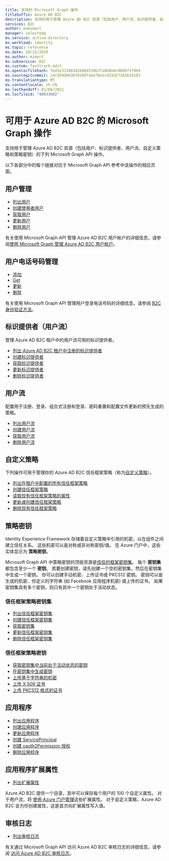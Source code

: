 ```yaml
---
title: 支持的 Microsoft Graph 操作
titleSuffix: Azure AD B2C
description: 支持的用于管理 Azure AD B2C 资源（包括用户、用户流、标识提供者、自定义策略、策略密钥，等等）的 Microsoft Graph 操作的索引。
services: B2C
author: msmimart
manager: celestedg
ms.service: active-directory
ms.workload: identity
ms.topic: reference
ms.date: 10/15/2020
ms.author: mimart
ms.subservice: B2C
ms.custom: fasttrack-edit
ms.openlocfilehash: fed1e31380381b864530b3fa0b9e8c0886737d04
ms.sourcegitcommit: c4c554db636f829d7abe70e2c433d27281b35183
ms.translationtype: MT
ms.contentlocale: zh-CN
ms.lasthandoff: 01/08/2021
ms.locfileid: "98033602"
---
```

# <a name="microsoft-graph-operations-available-for-azure-ad-b2c"></a>可用于 Azure AD B2C 的 Microsoft Graph 操作

支持用于管理 Azure AD B2C 资源（包括用户、标识提供者、用户流、自定义策略和策略密钥）的下列 Microsoft Graph API 操作。

以下各部分中的每个链接对应于 Microsoft Graph API 参考中该操作的相应页面。

## <a name="user-management"></a>用户管理

- [列出用户](/graph/api/user-list)
- [创建使用者用户](/graph/api/user-post-users)
- [获取用户](/graph/api/user-get)
- [更新用户](/graph/api/user-update)
- [删除用户](/graph/api/user-delete)

有关使用 Microsoft Graph API 管理 Azure AD B2C 用户帐户的详细信息，请参阅[使用 Microsoft Graph 管理 Azure AD B2C 用户帐户](manage-user-accounts-graph-api.md)。

## <a name="user-phone-number-management"></a>用户电话号码管理

- [添加](/graph/api/authentication-post-phonemethods)
- [Get](/graph/api/b2cauthenticationmethodspolicy-get)
- [更新](/graph/api/b2cauthenticationmethodspolicy-update)
- [删除](/graph/api/phoneauthenticationmethod-delete)

有关使用 Microsoft Graph API 管理用户登录电话号码的详细信息，请参阅 [B2C 身份验证方法](/graph/api/resources/b2cauthenticationmethodspolicy)。

## <a name="identity-providers-user-flow"></a>标识提供者（用户流）

管理 Azure AD B2C 租户中的用户流可用的标识提供者。

- [列出 Azure AD B2C 租户中注册的标识提供者](/graph/api/identityprovider-list)
- [创建标识提供者](/graph/api/identityprovider-post-identityproviders)
- [获取标识提供者](/graph/api/identityprovider-get)
- [更新标识提供者](/graph/api/identityprovider-update)
- [删除标识提供者](/graph/api/identityprovider-delete)

## <a name="user-flow"></a>用户流

配置用于注册、登录、组合式注册和登录、密码重置和配置文件更新的预先生成的策略。

- [列出用户流](/graph/api/identitycontainer-list-b2cuserflows)
- [创建用户流](/graph/api/identitycontainer-post-b2cuserflows)
- [获取用户流](/graph/api/b2cidentityuserflow-get)
- [删除用户流](/graph/api/b2cidentityuserflow-delete)

## <a name="custom-policies"></a>自定义策略

下列操作可用于管理你的 Azure AD B2C 信任框架策略（称为[自定义策略](custom-policy-overview.md)）。

- [列出在租户中配置的所有信任框架策略](/graph/api/trustframework-list-trustframeworkpolicies)
- [创建信任框架策略](/graph/api/trustframework-post-trustframeworkpolicy)
- [读取现有信任框架策略的属性](/graph/api/trustframeworkpolicy-get)
- [更新或创建信任框架策略](/graph/api/trustframework-put-trustframeworkpolicy)
- [删除现有信任框架策略](/graph/api/trustframeworkpolicy-delete)

## <a name="policy-keys"></a>策略密钥

Identity Experience Framework 存储着自定义策略中引用的机密，以在组件之间建立信任关系。 这些机密可以是对称或非对称密钥/值。 在 Azure 门户中，这些实体显示为 **策略密钥**。

Microsoft Graph API 中策略密钥的顶层资源是[信任的框架密钥集](/graph/api/resources/trustframeworkkeyset)。 每个 **密钥集** 都包含至少一个 **密钥**。 若要创建密钥，请先创建一个空的密钥集，然后在密钥集中生成一个密钥。 你可以创建手动机密、上传证书或 PKCS12 密钥。 密钥可以是生成的机密、你定义的字符串 (如 Facebook 应用程序机密) 或上传的证书。 如果密钥集具有多个密钥，则只有其中一个密钥处于活动状态。

### <a name="trust-framework-policy-keyset"></a>信任框架策略密钥集

- [列出信任框架密钥集](/graph/api/trustframework-list-keysets)
- [创建信任框架密钥集](/graph/api/trustframework-post-keysets)
- [获取密钥集](/graph/api/trustframeworkkeyset-get)
- [更新信任框架密钥集](/graph/api/trustframeworkkeyset-update)
- [删除信任框架密钥集](/graph/api/trustframeworkkeyset-delete)

### <a name="trust-framework-policy-key"></a>信任框架策略密钥

- [获取密钥集中当前处于活动状态的密钥](/graph/api/trustframeworkkeyset-getactivekey)
- [在密钥集中生成密钥](/graph/api/trustframeworkkeyset-generatekey)
- [上传基于字符串的机密](/graph/api/trustframeworkkeyset-uploadsecret)
- [上传 X.509 证书](/graph/api/trustframeworkkeyset-uploadcertificate)
- [上传 PKCS12 格式的证书](/graph/api/trustframeworkkeyset-uploadpkcs12)

## <a name="applications"></a>应用程序

- [列出应用程序](/graph/api/application-list)
- [创建应用程序](/graph/api/resources/application)
- [更新应用程序](/graph/api/application-update)
- [创建 ServicePrincipal](/graph/api/resources/serviceprincipal)
- [创建 oauth2Permission 授权](/graph/api/resources/oauth2permissiongrant)
- [删除应用程序](/graph/api/application-delete)

## <a name="application-extension-properties"></a>应用程序扩展属性

- [列出扩展属性](/graph/api/application-list-extensionproperty)

Azure AD B2C 提供一个目录，其中可以保存每个用户的 100 个自定义属性。 对于用户流，将 [使用 Azure 门户管理](user-flow-custom-attributes.md)这些扩展属性。 对于自定义策略，Azure AD B2C 会为你创建属性，这是首次向扩展属性写入值。

## <a name="audit-logs"></a>审核日志

- [列出审核日志](/graph/api/directoryaudit-list)

有关通过 Microsoft Graph API 访问 Azure AD B2C 审核日志的详细信息，请参阅 [访问 Azure AD B2C 审核日志](view-audit-logs.md)。